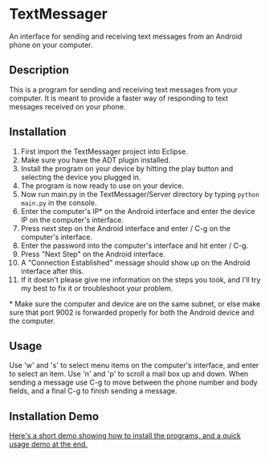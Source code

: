 # TextMessager

An interface for sending and receiving text messages from an Android phone on your computer. 
## Description
This is a program for sending and receiving text messages from your computer. It is meant to provide a faster way of responding to text messages received on your phone.

## Installation
1. First import the TextMessager project into Eclipse.
2. Make sure you have the ADT plugin installed.
3. Install the program on your device by hitting the play button and selecting the device you plugged in.
4. The program is now ready to use on your device.
5. Now run main.py in the TextMessager/Server directory by typing `python main.py` in the console.
6. Enter the computer's IP* on the Android interface and enter the device IP on the computer's interface. 
7. Press next step on the Android interface and enter / C-g on the computer's interface.
8. Enter the password into the computer's interface and hit enter / C-g.
9. Press "Next Step" on the Android interface.
10. A "Connection Established" message should show up on the Android interface after this.
11. If it doesn't please give me information on the steps you took, and I'll try my best to fix it or troubleshoot your problem.

\* Make sure the computer and device are on the same subnet, or else make sure that port 9002 is forwarded properly for both the Android device and the computer.

## Usage
Use 'w' and 's' to select menu items on the computer's interface, and enter to select an item. Use 'n' and 'p' to scroll a mail box up and down. When sending a message use C-g to move between the phone number and body fields, and a final C-g to finish sending a message. 

## Installation Demo
[Here's a short demo showing how to install the programs, and a quick usage demo at the end.](https://raw.github.com/Sterlingg/TextMessager/master/Demo/demo.gif)
